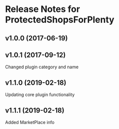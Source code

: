 # Release Notes for ProtectedShopsForPlenty

## v1.0.0 (2017-06-19)

## v1.0.1 (2017-09-12)
Changed plugin category and name

## v1.1.0 (2019-02-18)
Updating core plugin functionality

## v1.1.1 (2019-02-18)
Added MarketPlace info